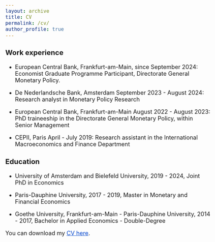 ```yaml
---
layout: archive
title: CV
permalink: /cv/
author_profile: true
---
```


<style>
  body {
    font-size: 18px; /* Adjust body font size as needed */
  }
  h1, h2, h3, h4, h5, h6 {
    font-size: 22px; /* Adjust heading font sizes as needed */
  }
  .author__avatar {
    width: 100px; /* Adjust avatar size as needed */
    height: 100px; /* Adjust avatar size as needed */
  }
  a {
    color: #0044cc; /* This is a deeper blue color; adjust the hex value as needed */
  }

  a:hover {
    color: #003399; /* This is even darker for when you hover over the link; adjust as needed */
  }
</style>

### Work experience

- European Central Bank, Frankfurt-am-Main, since September 2024: Economist Graduate Programme Participant, Directorate General Monetary Policy.

- De Nederlandsche Bank, Amsterdam September 2023 - August 2024: Research analyst in Monetary Policy Research

- European Central Bank, Frankfurt-am-Main August 2022 - August 2023: PhD traineeship in the Directorate General Monetary Policy, within Senior Management

- CEPII, Paris April - July 2019: Research assistant in the International Macroeconomics and Finance Department



### Education

- University of Amsterdam and Bielefeld University, 2019 - 2024, Joint PhD in Economics

- Paris-Dauphine University, 2017 - 2019, Master in Monetary and Financial Economics

- Goethe University, Frankfurt-am-Main - Paris-Dauphine University, 2014 - 2017, Bachelor in Applied Economics - Double-Degree


You can download my [CV here](/assets/CV_Alexandre_Carrier_Nov2023.pdf).

